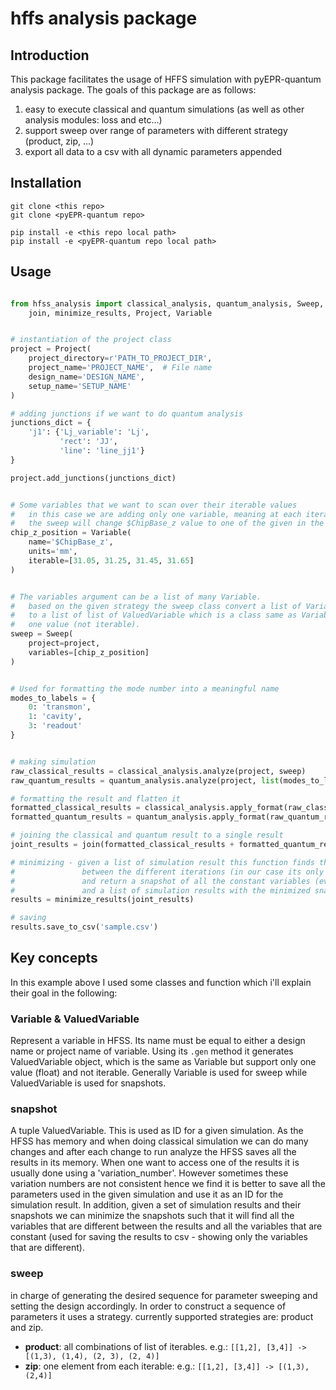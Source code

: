 # hffs analysis package
## Introduction
This package facilitates the usage of HFFS simulation with pyEPR-quantum analysis package. 
The goals of this package are as follows:
1. easy to execute classical and quantum simulations (as well as other analysis modules: loss and etc...)
2. support sweep over range of parameters with different strategy (product, zip, ...)
3. export all data to a csv with all dynamic parameters appended  

## Installation
```commandline
git clone <this repo>
git clone <pyEPR-quantum repo>

pip install -e <this repo local path>
pip install -e <pyEPR-quantum repo local path>
```

## Usage
```python

from hfss_analysis import classical_analysis, quantum_analysis, Sweep, \
    join, minimize_results, Project, Variable


# instantiation of the project class
project = Project(
    project_directory=r'PATH_TO_PROJECT_DIR',
    project_name='PROJECT_NAME',  # File name
    design_name='DESIGN_NAME',
    setup_name='SETUP_NAME'
)

# adding junctions if we want to do quantum analysis
junctions_dict = {
    'j1': {'Lj_variable': 'Lj',
           'rect': 'JJ',
           'line': 'line_jj1'}
}

project.add_junctions(junctions_dict)


# Some variables that we want to scan over their iterable values
#   in this case we are adding only one variable, meaning at each iteration
#   the sweep will change $ChipBase_z value to one of the given in the iterable
chip_z_position = Variable(
    name='$ChipBase_z',
    units='mm',
    iterable=[31.05, 31.25, 31.45, 31.65]
)


# The variables argument can be a list of many Variable.
#   based on the given strategy the sweep class convert a list of Variable
#   to a list of list of ValuedVariable which is a class same as Variable but contain only 
#   one value (not iterable).
sweep = Sweep(
    project=project,
    variables=[chip_z_position]
)


# Used for formatting the mode number into a meaningful name
modes_to_labels = {
    0: 'transmon',
    1: 'cavity',
    3: 'readout'
}


# making simulation
raw_classical_results = classical_analysis.analyze(project, sweep)
raw_quantum_results = quantum_analysis.analyze(project, list(modes_to_labels.keys()), sweep)

# formatting the result and flatten it
formatted_classical_results = classical_analysis.apply_format(raw_classical_results, modes_to_labels)
formatted_quantum_results = quantum_analysis.apply_format(raw_quantum_results, modes_to_labels)

# joining the classical and quantum result to a single result
joint_results = join(formatted_classical_results + formatted_quantum_results)

# minimizing - given a list of simulation result this function finds the minimal set of changes
#               between the different iterations (in our case its only the $ChipBase_z)
#               and return a snapshot of all the constant variables (everything beside $ChipBase_z)
#               and a list of simulation results with the minimized snapshot
results = minimize_results(joint_results)

# saving
results.save_to_csv('sample.csv')

```



## Key concepts
In this example above I used some classes and function which i'll explain their goal in the following:
### Variable & ValuedVariable
Represent a variable in HFSS. Its name must be equal to either a design name or project name of variable.
Using its `.gen` method it generates ValuedVariable object, which is the same as Variable but support 
only one value (float) and not iterable. Generally Variable is used for sweep while ValuedVariable is used 
for snapshots.


### snapshot
A tuple ValuedVariable. This is used as ID for a given simulation. As the HFSS has memory and when doing classical
simulation we can do many changes and after each change to run analyze the HFSS saves all the results in its memory.
When one want to access one of the results it is usually done using a 'variation_number'. However sometimes 
these variation numbers are not consistent hence we find it is better to save all the parameters used in the given
simulation and use it as an ID for the simulation result. 
In addition, given a set of simulation results and their snapshots we can minimize the snapshots such that it will
find all the variables that are different between the results and all the variables that are constant (used 
for saving the results to csv - showing only the variables that are different).

### sweep
in charge of generating the desired sequence for parameter sweeping and setting the design accordingly.
In order to construct a sequence of parameters it uses a strategy.
currently supported strategies are: product and zip.
- **product**: all combinations of list of iterables. e.g.: `[[1,2], [3,4]] -> [(1,3), (1,4), (2, 3), (2, 4)]`
- **zip**: one element from each iterable: e.g.: `[[1,2], [3,4]] -> [(1,3), (2,4)]`

